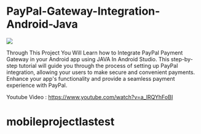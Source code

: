# PayPal-Gateway-Integration-Android-Java
<img src="https://img.youtube.com/vi/a_lRQYhFoBI/maxresdefault.jpg"></img>

Through This Project You Will Learn how to Integrate PayPal Payment Gateway in your Android app using JAVA In Android Studio.
This step-by-step tutorial will guide you through the process of setting up PayPal integration, allowing your users to make secure and convenient payments. Enhance your app's functionality and provide a seamless payment experience with PayPal.

Youtube Video : https://www.youtube.com/watch?v=a_lRQYhFoBI

# mobileprojectlastest
